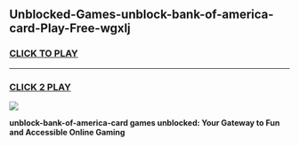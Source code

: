 
## Unblocked-Games-unblock-bank-of-america-card-Play-Free-wgxlj
<h3>
<a href="https://premium76.site?title=unblock-bank-of-america-card&ref=23A">CLICK TO PLAY</a></h3>
<hr>

<h3>
<a href="https://premium76.site?title=unblock-bank-of-america-card&ref=23A">CLICK 2 PLAY</a>
  
</h3>

<a href="https://premium76.site?title=unblock-bank-of-america-card&ref=23A"><img src="https://clearcache.store/games.png"></a>


**unblock-bank-of-america-card games unblocked: Your Gateway to Fun and Accessible Online Gaming**

